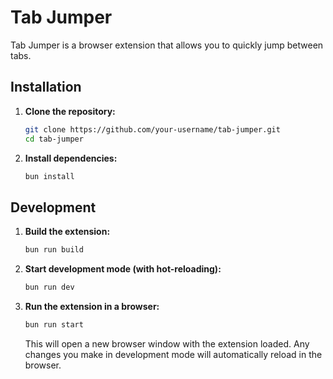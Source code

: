 # Tab Jumper

Tab Jumper is a browser extension that allows you to quickly jump between tabs.

## Installation

1.  **Clone the repository:**

    ```bash
    git clone https://github.com/your-username/tab-jumper.git
    cd tab-jumper
    ```

2.  **Install dependencies:**

    ```bash
    bun install
    ```

## Development

1.  **Build the extension:**

    ```bash
    bun run build
    ```

2.  **Start development mode (with hot-reloading):**

    ```bash
    bun run dev
    ```

3.  **Run the extension in a browser:**

    ```bash
    bun run start
    ```

    This will open a new browser window with the extension loaded. Any changes you make in development mode will automatically reload in the browser.
